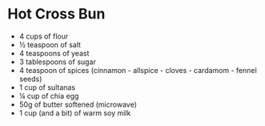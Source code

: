 # Hot Cross Bun

- 4 cups of flour
- ½ teaspoon of salt
- 4 teaspoons of yeast
- 3 tablespoons of sugar
- 4 teaspoon of spices (cinnamon - allspice - cloves - cardamom - fennel seeds)
- 1 cup of sultanas
- ¼ cup of chia egg
- 50g of butter softened (microwave)
- 1 cup (and a bit) of warm soy milk

